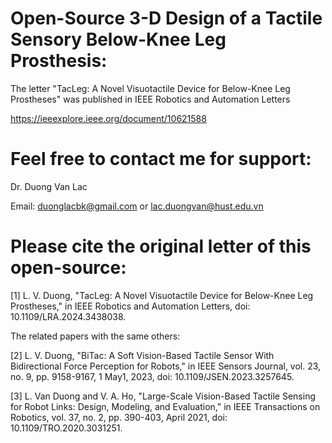 # Open-Source 3-D Design of a Tactile Sensory Below-Knee Leg Prosthesis:

The letter "TacLeg: A Novel Visuotactile Device for Below-Knee Leg Prostheses" was published in IEEE Robotics and Automation Letters

https://ieeexplore.ieee.org/document/10621588

# Feel free to contact me for support: 

Dr. Duong Van Lac

Email: duonglacbk@gmail.com or lac.duongvan@hust.edu.vn

# Please cite the original letter of this open-source:

[1] L. V. Duong, "TacLeg: A Novel Visuotactile Device for Below-Knee Leg Prostheses," in IEEE Robotics and Automation Letters, doi: 10.1109/LRA.2024.3438038.

The related papers with the same others:

[2] L. V. Duong, "BiTac: A Soft Vision-Based Tactile Sensor With Bidirectional Force Perception for Robots," in IEEE Sensors Journal, vol. 23, no. 9, pp. 9158-9167, 1 May1, 2023, doi: 10.1109/JSEN.2023.3257645.

[3] L. Van Duong and V. A. Ho, "Large-Scale Vision-Based Tactile Sensing for Robot Links: Design, Modeling, and Evaluation," in IEEE Transactions on Robotics, vol. 37, no. 2, pp. 390-403, April 2021, doi: 10.1109/TRO.2020.3031251.




